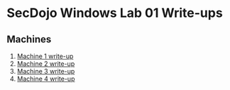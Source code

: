 # SecDojo Windows Lab 01 Write-ups

## Machines
1. [Machine 1 write-up](https://github.com/Ayoub-Amzouar/SecDojo-Windows-Lab-01/blob/main/machine-1/README.md)
2. [Machine 2 write-up](https://github.com/Ayoub-Amzouar/SecDojo-Windows-Lab-01/blob/main/machine-2/README.md)
3. [Machine 3 write-up](https://github.com/Ayoub-Amzouar/SecDojo-Windows-Lab-01/blob/main/machine-3/README.md)
4. [Machine 4 write-up](https://github.com/Ayoub-Amzouar/SecDojo-Windows-Lab-01/blob/main/machine-4/README.md)